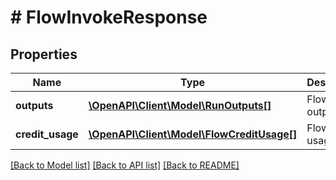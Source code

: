 # # FlowInvokeResponse

## Properties

Name | Type | Description | Notes
------------ | ------------- | ------------- | -------------
**outputs** | [**\OpenAPI\Client\Model\RunOutputs[]**](RunOutputs.md) | Flow outputs |
**credit_usage** | [**\OpenAPI\Client\Model\FlowCreditUsage[]**](FlowCreditUsage.md) | Flow credit usage |

[[Back to Model list]](../../README.md#models) [[Back to API list]](../../README.md#endpoints) [[Back to README]](../../README.md)
